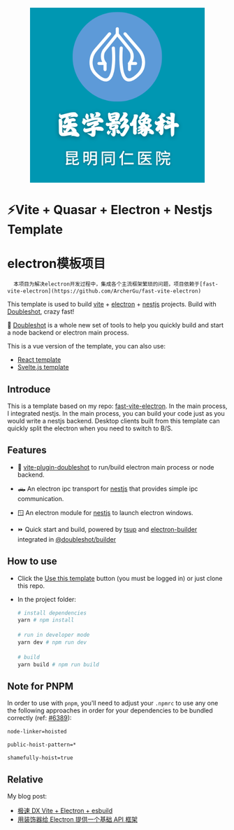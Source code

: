 <p align="center">
    <img width="400" src="./logo.png" alt="logo">
</p>

# ⚡Vite + Quasar + Electron + Nestjs Template

# electron模板项目
```tip
  本项目为解决electron开发过程中，集成各个主流框架繁琐的问题，项目依赖于[fast-vite-electron](https://github.com/ArcherGu/fast-vite-electron)
```

This template is used to build [vite](https://vitejs.dev/) + [electron](https://www.electronjs.org/) + [nestjs](https://nestjs.com/) projects. Build with [Doubleshot](https://github.com/Doubleshotjs/doubleshot), crazy fast!

🎉 [Doubleshot](https://github.com/Doubleshotjs/doubleshot) is a whole new set of tools to help you quickly build and start a node backend or electron main process.

This is a vue version of the template, you can also use:

- [React template](https://github.com/ArcherGu/vite-react-nestjs-electron)
- [Svelte.js template](https://github.com/ArcherGu/vite-svelte-nestjs-electron)

## Introduce

This is a template based on my repo: [fast-vite-electron](https://github.com/ArcherGu/fast-vite-electron). In the main process, I integrated nestjs. In the main process, you can build your code just as you would write a nestjs backend. Desktop clients built from this template can quickly split the electron when you need to switch to B/S.

## Features

- 🔨 [vite-plugin-doubleshot](https://github.com/archergu/doubleshot/tree/main/packages/plugin-vite#readme) to run/build electron main process or node backend.
  <br>

- 🛻 An electron ipc transport for [nestjs](https://nestjs.com/) that provides simple ipc communication.
  <br>

- 🪟 An electron module for [nestjs](https://nestjs.com/) to launch electron windows.
  <br>

- ⏩ Quick start and build, powered by [tsup](https://tsup.egoist.dev/) and [electron-builder](https://www.electron.build/) integrated in [@doubleshot/builder](https://github.com/Doubleshotjs/doubleshot/tree/main/packages/builder)

## How to use

- Click the [Use this template](https://github.com/ArcherGu/fast-vite-electron/generate) button (you must be logged in) or just clone this repo.
- In the project folder:

  ```bash
  # install dependencies
  yarn # npm install

  # run in developer mode
  yarn dev # npm run dev

  # build
  yarn build # npm run build
  ```

## Note for PNPM

In order to use with `pnpm`, you'll need to adjust your `.npmrc` to use any one the following approaches in order for your dependencies to be bundled correctly (ref: [#6389](https://github.com/electron-userland/electron-builder/issues/6289#issuecomment-1042620422)):

```
node-linker=hoisted
```

```
public-hoist-pattern=*
```

```
shamefully-hoist=true
```

## Relative

My blog post:

- [极速 DX Vite + Electron + esbuild](https://archergu.me/posts/vite-electron-esbuild)
- [用装饰器给 Electron 提供一个基础 API 框架](https://archergu.me/posts/electron-decorators)
